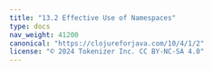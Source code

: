 ```yaml
---
title: "13.2 Effective Use of Namespaces"
type: docs
nav_weight: 41200
canonical: "https://clojureforjava.com/10/4/1/2"
license: "© 2024 Tokenizer Inc. CC BY-NC-SA 4.0"
---
```

